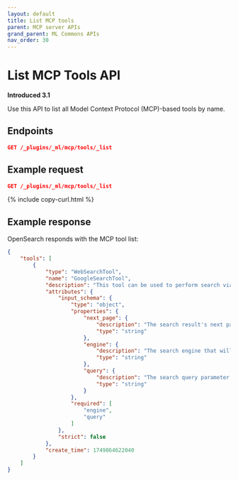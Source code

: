 ```yaml
---
layout: default
title: List MCP tools 
parent: MCP server APIs
grand_parent: ML Commons APIs
nav_order: 30
---
```


# List MCP Tools API
**Introduced 3.1**

Use this API to list all Model Context Protocol (MCP)-based tools by name.

## Endpoints

```json
GET /_plugins/_ml/mcp/tools/_list
```

## Example request

```json
GET /_plugins/_ml/mcp/tools/_list
```
{% include copy-curl.html %}

## Example response

OpenSearch responds with the MCP tool list:

```json
{
    "tools": [
        {
            "type": "WebSearchTool",
            "name": "GoogleSearchTool",
            "description": "This tool can be used to perform search via google engine and parse the content of the searched results",
            "attributes": {
                "input_schema": {
                    "type": "object",
                    "properties": {
                        "next_page": {
                            "description": "The search result's next page link. If this is provided, the WebSearchTool will fetch the next page results using this link and crawl the links on the page.",
                            "type": "string"
                        },
                        "engine": {
                            "description": "The search engine that will be used by the tool.",
                            "type": "string"
                        },
                        "query": {
                            "description": "The search query parameter that will be used by the engine to perform the search.",
                            "type": "string"
                        }
                    },
                    "required": [
                        "engine",
                        "query"
                    ]
                },
                "strict": false
            },
            "create_time": 1749864622040
        }
    ]
}
```